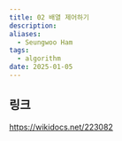 ```yaml
---
title: 02 배열 제어하기
description: 
aliases:
  - Seungwoo Ham
tags:
  - algorithm
date: 2025-01-05
---
```

## 링크

https://wikidocs.net/223082